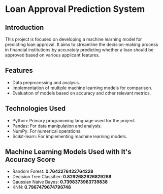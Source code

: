 # Loan Approval Prediction System

## Introduction
This project is focused on developing a machine learning model for predicting loan approval. It aims to streamline the decision-making process in financial institutions by accurately predicting whether a loan should be approved based on various applicant features.

## Features
- Data preprocessing and analysis.
- Implementation of multiple machine learning models for comparison.
- Evaluation of models based on accuracy and other relevant metrics.

## Technologies Used
- Python: Primary programming language used for the project.
- Pandas: For data manipulation and analysis.
- NumPy: For numerical operations.
- Scikit-learn: For implementing machine learning models.

## Machine Learning Models Used with It's Accuracy Score
- Random Forest: **0.7642276422764228**
- Decision Tree Classifier: **0.8292682926829268**
- Gaussian Naive Bayes: **0.7398373983739838**
- KNN: **0.7967479674796748**
